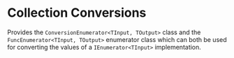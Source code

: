 # Collection Conversions
 
Provides the `ConversionEnumerator<TInput, TOutput>` class and the `FuncEnumerator<TInput, TOutput>` enumerator class which can both be used for converting the values of a `IEnumerator<TInput>` implementation.
